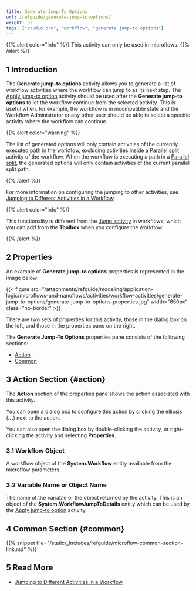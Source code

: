 ```yaml
---
title: Generate Jump-To Options
url: /refguide/generate-jump-to-options/
weight: 35
tags: ["studio pro", "workflow", "generate jump-to options"]
---
```


{{% alert color="info" %}}
This activity can only be used in microflows.
{{% /alert %}}

## 1 Introduction

The **Generate jump-to options** activity allows you to generate a list of workflow activities where the workflow can jump to as its next step. The [Apply jump-to option](/refguide/apply-jump-to-option/) activity should be used after the **Generate jump-to options** to let the workflow continue from the selected activity. This is useful when, for example, the workflow is in incompatible state and the Workflow Administrator or any other user should be able to select a specific activity where the workflow can continue. 

{{% alert color="warning" %}} 

The list of generated options will only contain activities of the currently executed path in the workflow, excluding activities inside a [Parallel split](/refguide/parallel-split/) activity of the workflow. When the workflow is executing a path in a [Parallel split](/refguide/parallel-split/), the generated options will only contain activities of the current parallel split path. 

{{% /alert %}}

For more information on configuring the jumping to other activities, see [Jumping to Different Activities in a Workflow](/refguide/jump-to/).

{{% alert color="info" %}}

This functionality is different from the [Jump activity](/refguide/jump-activity/) in workflows, which you can add from the **Toolbox** when you configure the workflow. 

{{% /alert %}}

## 2 Properties

An example of **Generate jump-to options** properties is represented in the image below:

{{< figure src="/attachments/refguide/modeling/application-logic/microflows-and-nanoflows/activities/workflow-activities/generate-jump-to-options/generate-jump-to-options-properties.jpg" width="650px" class="no-border" >}}

There are two sets of properties for this activity, those in the dialog box on the left, and those in the properties pane on the right.

The **Generate Jump-To Options** properties pane consists of the following sections:

* [Action](#action)
* [Common](#common)

## 3 Action Section {#action}

The **Action** section of the properties pane shows the action associated with this activity.

You can open a dialog box to configure this action by clicking the ellipsis (**…**) next to the action.

You can also open the dialog box by double-clicking the activity, or right-clicking the activity and selecting **Properties**.

### 3.1 Workflow Object

A workflow object of the **System.Workflow** entity available from the microflow parameters.

### 3.2 Variable Name or Object Name

The name of the variable or the object returned by the activity. This is an object of the **System.WorkflowJumpToDetails** entity which can be used by the [Apply jump-to option](/refguide/apply-jump-to-option/) activity.

## 4 Common Section {#common}

{{% snippet file="/static/_includes/refguide/microflow-common-section-link.md" %}}

## 5 Read More

* [Jumping to Different Activities in a Workflow](/refguide/jump-to/)
